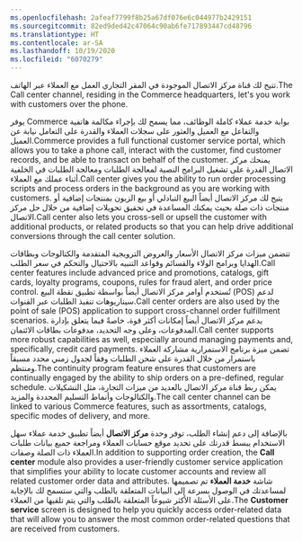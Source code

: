 ```yaml
---
ms.openlocfilehash: 2afeaf7799f8b25a67df076e6c044977b2429151
ms.sourcegitcommit: 82ed9ded42c47064c90ab6fe717893447cd48796
ms.translationtype: HT
ms.contentlocale: ar-SA
ms.lasthandoff: 10/19/2020
ms.locfileid: "6070279"
---
```

<span data-ttu-id="1e863-101">تتيح لك قناة مركز الاتصال الموجودة في المقر التجاري العمل مع العملاء عبر الهاتف.</span><span class="sxs-lookup"><span data-stu-id="1e863-101">The Call center channel, residing in the Commerce headquarters, let's you work with customers over the phone.</span></span> 

<span data-ttu-id="1e863-102">يوفر Commerce بوابة خدمة عملاء كاملة الوظائف، مما يسمح لك بإجراء مكالمة هاتفية والتفاعل مع العميل والعثور على سجلات العملاء والقدرة على التعامل نيابة عن العميل.</span><span class="sxs-lookup"><span data-stu-id="1e863-102">Commerce provides a full functional customer service portal, which allows you to take a phone call, interact with the customer, find customer records, and be able to transact on behalf of the customer.</span></span> <span data-ttu-id="1e863-103">يمنحك مركز الاتصال القدرة على تشغيل البرامج النصية لمعالجة الطلبات ومعالجة الطلبات في الخلفية أثناء عملك مع العملاء.</span><span class="sxs-lookup"><span data-stu-id="1e863-103">Call center gives you the ability to run order processing scripts and process orders in the background as you are working with customers.</span></span> <span data-ttu-id="1e863-104">يتيح لك مركز الاتصال أيضاً البيع التبادلي أو بيع الزبون بمنتجات إضافية أو منتجات ذات صلة بحيث يمكنك المساعدة في تحقيق تحويلات إضافية من خلال حل مركز الاتصال.</span><span class="sxs-lookup"><span data-stu-id="1e863-104">Call center also lets you cross-sell or upsell the customer with additional products, or related products so that you can help drive additional conversions through the call center solution.</span></span> 

<span data-ttu-id="1e863-105">تتضمن ميزات مركز الاتصال الأسعار والعروض الترويجية المتقدمة والكتالوجات وبطاقات الهدايا وبرامج الولاء والقسائم وقواعد التنبيه بالاحتيال والتحكم في سعر الطلب.</span><span class="sxs-lookup"><span data-stu-id="1e863-105">Call center features include advanced price and promotions, catalogs, gift cards, loyalty programs, coupons, rules for fraud alert, and order price control.</span></span> <span data-ttu-id="1e863-106">تُستخدم أوامر مركز الاتصال أيضاً بواسطة تطبيق نقطة البيع (POS) لدعم سيناريوهات تنفيذ الطلبات عبر القنوات.</span><span class="sxs-lookup"><span data-stu-id="1e863-106">Call center orders are also used by the point of sale (POS) application to support cross-channel order fulfillment scenarios.</span></span> <span data-ttu-id="1e863-107">يدعم مركز الاتصال أيضاً إمكانات أكثر قوة، خاصةً فيما يتعلق بإدارة المدفوعات، وعلى وجه التحديد، مدفوعات بطاقات الائتمان.</span><span class="sxs-lookup"><span data-stu-id="1e863-107">Call center supports more robust capabilities as well, especially around managing payments and, specifically, credit card payments.</span></span> <span data-ttu-id="1e863-108">تضمن ميزة برنامج الاستمرارية مشاركة العملاء باستمرار من خلال القدرة على شحن الطلبات وفقاً لجدول زمني محدد مسبقاً ومنتظم.</span><span class="sxs-lookup"><span data-stu-id="1e863-108">The continuity program feature ensures that customers are continually engaged by the ability to ship orders on a pre-defined, regular schedule.</span></span> <span data-ttu-id="1e863-109">يمكن ربط قناة مركز الاتصال بالعديد من ميزات التجارة، مثل التشكيلات والكتالوجات وأنماط التسليم المحددة والمزيد.</span><span class="sxs-lookup"><span data-stu-id="1e863-109">The call center channel can be linked to various Commerce features, such as assortments, catalogs, specific modes of delivery, and more.</span></span>

<span data-ttu-id="1e863-110">بالإضافة إلى دعم إنشاء الطلب، توفر وحدة **مركز الاتصال** أيضاً تطبيق خدمة عملاء سهل الاستخدام يبسط قدرتك على تحديد موقع حسابات العملاء ومراجعة جميع بيانات طلبات العملاء ذات الصلة وصفات.</span><span class="sxs-lookup"><span data-stu-id="1e863-110">In addition to supporting order creation, the **Call center** module also provides a user-friendly customer service application that simplifies your ability to locate customer accounts and review all related customer order data and attributes.</span></span> <span data-ttu-id="1e863-111">شاشة **خدمة العملاء** تم تصميمها لمساعدتك في الوصول بسرعة إلى البيانات المتعلقة بالطلب والتي ستسمح لك بالإجابة على الأسئلة الأكثر شيوعاً المتعلقة بالطلب والتي يتم تلقيها من العملاء.</span><span class="sxs-lookup"><span data-stu-id="1e863-111">The **Customer service** screen is designed to help you quickly access order-related data that will allow you to answer the most common order-related questions that are received from customers.</span></span>

